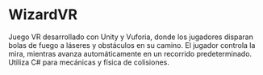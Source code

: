 # WizardVR
Juego VR desarrollado con Unity y Vuforia, donde los jugadores disparan bolas de fuego a láseres y obstáculos en su camino. El jugador controla la mira, mientras avanza automáticamente en un recorrido predeterminado. Utiliza C# para mecánicas y física de colisiones.
